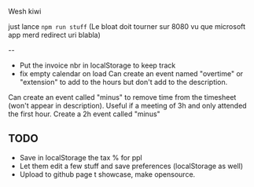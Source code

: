 Wesh kiwi

just lance `npm run stuff`
(Le bloat doit tourner sur 8080 vu que microsoft app merd redirect uri blabla)

-- 
- Put the invoice nbr in localStorage to keep track
- fix empty calendar on load
Can create an event named "overtime" or "extension" to add to the hours but don't add to the description.

Can create an event called "minus" to remove time from the timesheet (won't appear in description).
Useful if a meeting of 3h and only attended the first hour.
Create a 2h event called "minus"

## TODO

- Save in localStorage the tax % for ppl
- Let them edit a few stuff and save preferences (localStorage as well)
- Upload to github page t showcase, make opensource.

